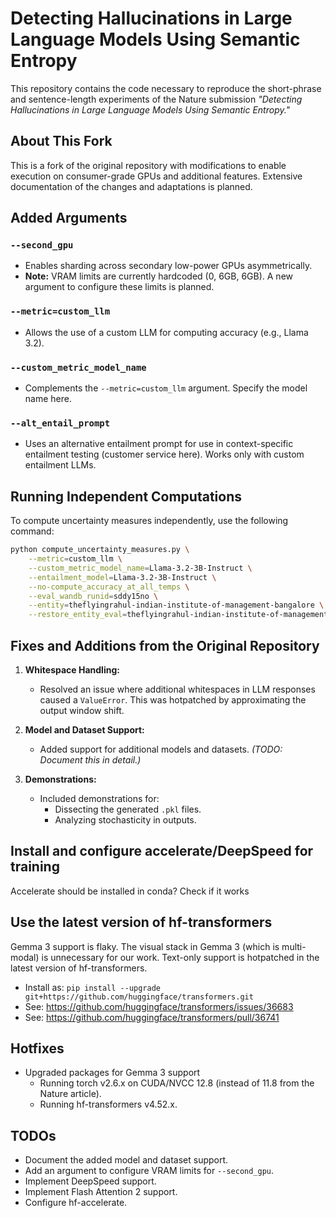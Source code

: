 # Detecting Hallucinations in Large Language Models Using Semantic Entropy

This repository contains the code necessary to reproduce the short-phrase and sentence-length experiments of the Nature submission *"Detecting Hallucinations in Large Language Models Using Semantic Entropy."*

## About This Fork

This is a fork of the original repository with modifications to enable execution on consumer-grade GPUs and additional features. Extensive documentation of the changes and adaptations is planned.

## Added Arguments

### `--second_gpu`
- Enables sharding across secondary low-power GPUs asymmetrically.
- **Note:** VRAM limits are currently hardcoded (0, 6GB, 6GB). A new argument to configure these limits is planned.

### `--metric=custom_llm`
- Allows the use of a custom LLM for computing accuracy (e.g., Llama 3.2).

### `--custom_metric_model_name`
- Complements the `--metric=custom_llm` argument. Specify the model name here.

### `--alt_entail_prompt`
- Uses an alternative entailment prompt for use in context-specific entailment testing (customer service here). Works only with custom entailment LLMs.

## Running Independent Computations

To compute uncertainty measures independently, use the following command:

```bash
python compute_uncertainty_measures.py \
    --metric=custom_llm \
    --custom_metric_model_name=Llama-3.2-3B-Instruct \
    --entailment_model=Llama-3.2-3B-Instruct \
    --no-compute_accuracy_at_all_temps \
    --eval_wandb_runid=sddy15no \
    --entity=theflyingrahul-indian-institute-of-management-bangalore \
    --restore_entity_eval=theflyingrahul-indian-institute-of-management-bangalore
```

## Fixes and Additions from the Original Repository

1. **Whitespace Handling:**
     - Resolved an issue where additional whitespaces in LLM responses caused a `ValueError`. This was hotpatched by approximating the output window shift.

2. **Model and Dataset Support:**
     - Added support for additional models and datasets. *(TODO: Document this in detail.)*

3. **Demonstrations:**
     - Included demonstrations for:
         - Dissecting the generated `.pkl` files.
         - Analyzing stochasticity in outputs.

## Install and configure accelerate/DeepSpeed for training
Accelerate should be installed in conda? Check if it works

## Use the latest version of hf-transformers
Gemma 3 support is flaky. The visual stack in Gemma 3 (which is multi-modal) is unnecessary for our work. Text-only support is hotpatched in the latest version of hf-transformers.
- Install as: `pip install --upgrade git+https://github.com/huggingface/transformers.git`
- See: https://github.com/huggingface/transformers/issues/36683
- See: https://github.com/huggingface/transformers/pull/36741

## Hotfixes
- Upgraded packages for Gemma 3 support
     - Running torch v2.6.x on CUDA/NVCC 12.8 (instead of 11.8 from the Nature article).
     - Running hf-transformers v4.52.x. 

## TODOs
- Document the added model and dataset support.
- Add an argument to configure VRAM limits for `--second_gpu`.
- Implement DeepSpeed support.
- Implement Flash Attention 2 support.
- Configure hf-accelerate.